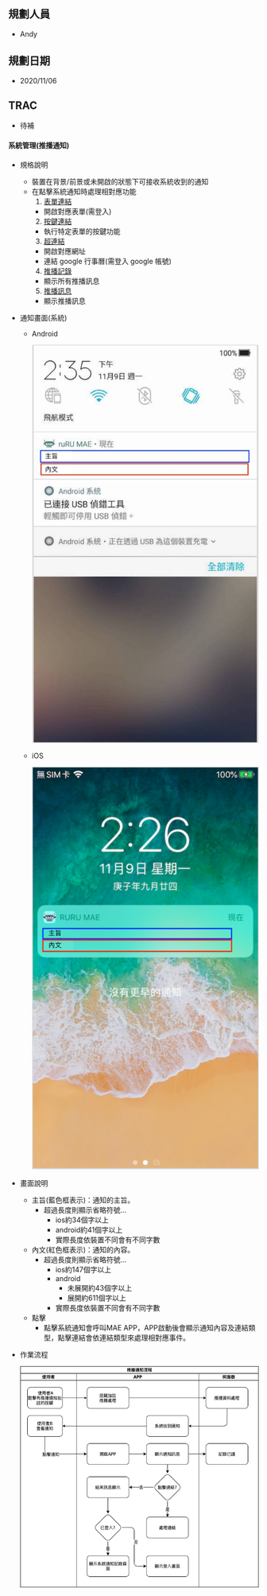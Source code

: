 ## <div id="user">規劃人員</div>
  * Andy

## <div id="updatedate">規劃日期</div>
  * 2020/11/06

## <div id="trac">TRAC</div>
  * 待補

#### <div id="notification_system">系統管理<path>(推播通知)</path></div>
* 規格說明
    * 裝置在背景/前景或未開啟的狀態下可接收系統收到的通知
    * 在點擊系統通知時處理相對應功能
      1. [表單連結](notification_formlink.md)
        * 開啟對應表單(需登入)
      2. [按鍵連結](notification_buttonlink.md)
        * 執行特定表單的按鍵功能
      3. [超連結](notification_hyperlink.md)
        * 開啟對應網址
        * 連結 google 行事曆(需登入 google 帳號)
      4. [推播記錄](notification_record.md)
        * 顯示所有推播訊息
      5. [推播訊息](notification_message.md)
        * 顯示推播訊息
* 通知畫面(系統)
  * Android

    ![Notification android](./image/notification_android.png)
  
  * iOS
  
    ![Notification ios](./image/notification_ios.png)

* 畫面說明
  * 主旨(藍色框表示)：通知的主旨。
    * 超過長度則顯示省略符號...
      * ios約34個字以上
      * android約41個字以上
      * 實際長度依裝置不同會有不同字數
  * 內文(紅色框表示)：通知的內容。
    * 超過長度則顯示省略符號...
      * ios約147個字以上
      * android
        * 未展開約43個字以上
        * 展開約611個字以上
      * 實際長度依裝置不同會有不同字數
  * 點擊
    * 點擊系統通知會呼叫MAE APP，APP啟動後會顯示通知內容及連結類型，點擊連結會依連結類型來處理相對應事件。

* <p id="workflow">作業流程</>

  ![Notification System](./image/workflow_system.png)
